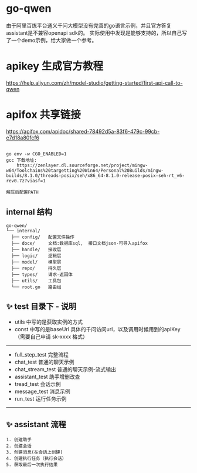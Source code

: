 # go-qwen

由于阿里百炼平台通义千问大模型没有完善的go语言示例，并且官方答复assistant是不兼容openapi sdk的。
实际使用中发现是能够支持的，所以自己写了一个demo示例，给大家做一个参考。

# apikey 生成官方教程
https://help.aliyun.com/zh/model-studio/getting-started/first-api-call-to-qwen
# apifox 共享链接
https://apifox.com/apidoc/shared-78492d5a-83f6-479c-99cb-e7d18a80fcf6

##
```
go env -w CGO_ENABLED=1
gcc 下载地址:
    https://zenlayer.dl.sourceforge.net/project/mingw-w64/Toolchains%20targetting%20Win64/Personal%20Builds/mingw-builds/8.1.0/threads-posix/seh/x86_64-8.1.0-release-posix-seh-rt_v6-rev0.7z?viasf=1

解压后配置PATH
```

## internal 结构
```
go-qwen/
└── internal/
  ├── config/   配置文件操作
  ├── doce/     文档:数据库sql,  接口文档json-可导入apifox
  ├── handle/   接收层
  ├── logic/    逻辑层
  ├── model/    模型层
  ├── repo/     持久层
  ├── types/    请求-返回体
  ├── utils/    工具包
  └── root.go   路由组
```


## ✨  test 目录下 - 说明
- utils 中写的是获取实例的方式
- const 中写的是baseUrl 具体的千问访问url，以及调用时候用到的apiKey （需要自己申请 sk-xxxx 格式）
- -----------------------------------------------------------------------------------------------------------------
- full_step_test 完整流程
- chat_test 普通的聊天示例
- chat_stream_test 普通的聊天示例-流式输出
- assistant_test 助手增删改查
- tread_test 会话示例
- message_test 消息示例
- run_test 运行任务示例
- -----------------------------------------------------------------------------------------------------------------
## ✨ assistant 流程
    1. 创建助手 
    2. 创建会话
    3. 创建消息(在会话上创建)
    4. 创建执行任务（执行会话）
    5. 获取最后一次执行结果
